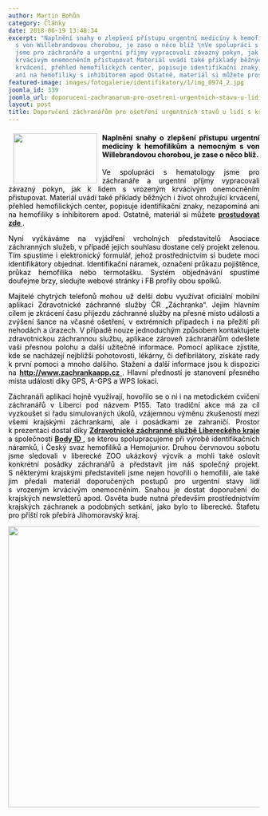 ```yaml
---
author: Martin Bohůn
category: Články
date: 2018-06-19 13:48:34
excerpt: "Naplnění snahy o zlepšení přístupu urgentní medicíny k hemofilikům a nemocným
  s von Willebrandovou chorobou, je zase o něco blíž \nVe spolupráci s hematology
  jsme pro záchranáře a urgentní příjmy vypracovali závazný pokyn, jak k lidem s vrozeným
  krvácivým onemocněním přistupovat Materiál uvádí také příklady běžných i život ohrožující
  krvácení, přehled hemofilických center, popisuje identifikační znaky, nezapomíná
  ani na hemofiliky s inhibitorem apod Ostatně, materiál si můžete prostudovat zde"
featured-image: images/fotogalerie/identifikatory/1/img_0974_2.jpg
joomla_id: 339
joomla_url: doporuceni-zachranarum-pro-osetreni-urgentnich-stavu-u-lidi-s-krvacivym-onemocnenim
layout: post
title: Doporučení záchranářům pro ošetření urgentních stavů u lidí s krvácivým onemocněním
---
```


<h4 style="text-align: justify;">
 <img border="0" height="100" src="{{ site.baseurl }}/images/fotogalerie/identifikatory/1/img_0974_2.jpg" style="float: left; margin-left: 10px; margin-right: 10px;" width="168"/>
 <span style="color: #000000;">
  Naplnění snahy o zlepšení přístupu urgentní medicíny k hemofilikům a nemocným s von Willebrandovou chorobou, je zase o něco blíž.
 </span>
</h4>
<p style="text-align: justify;">
 <span style="color: #000000;">
  Ve spolupráci s hematology jsme pro záchranáře a urgentní příjmy vypracovali závazný pokyn, jak k lidem s vrozeným krvácivým onemocněním přistupovat. Materiál uvádí také příklady běžných i život ohrožující krvácení, přehled hemofilických center, popisuje identifikační znaky, nezapomíná ani na hemofiliky s inhibitorem apod. Ostatně, materiál si můžete
  <strong>
   <a href="images/dokumenty-pdf-doc/identifikatory/pristup_k_hemofilikovi.pdf" target="_blank" title="Přístup k hemofilikovi">
    prostudovat zde
   </a>
  </strong>
  .
 </span>
</p>
<p style="text-align: justify;">
 <span style="color: #000000;">
  Nyní vyčkáváme na vyjádření vrcholných představitelů Asociace záchranných služeb, v případě jejich souhlasu dostane celý projekt zelenou. Tím spustíme i elektronický formulář, jehož prostřednictvím si budete moci identifikátory objednat. Identifikační náramek, označení průkazu pojištěnce, průkaz hemofilika nebo termotašku. Systém objednávání spustíme doufejme brzy, sledujte webové stránky i FB profily obou spolků.
 </span>
</p>
<p style="text-align: justify;">
 <span style="color: #000000;">
  Majitelé chytrých telefonů mohou už delší dobu využívat oficiální mobilní aplikaci Zdravotnické záchranné služby ČR „Záchranka“. Jejím hlavním cílem je zkrácení času příjezdu záchranné služby na přesné místo události a zvýšení šance na včasné ošetření, v extrémních případech i na přežití při nehodách a úrazech. V případě nouze jednoduchým způsobem kontaktujete zdravotnickou záchrannou službu, aplikace zároveň záchranářům odešlete vaši přesnou polohu a další užitečné informace. Pomocí aplikace zjistíte, kde se nacházejí nejbližší pohotovosti, lékárny, či defibrilátory, získáte rady k první pomoci a mnoho dalšího. Stažení a další informace jsou k dispozici na
 </span>
 <strong>
  <a href="http://www.zachrankaapp.cz/" target="_blank" title="Záchranka">
   http://www.zachrankaapp.cz
  </a>
 </strong>
 .
 <span style="color: #000000;">
  Hlavní předností je stanovení přesného místa události díky GPS, A-GPS a WPS lokaci.
 </span>
</p>
<p style="text-align: justify;">
 <span style="color: #000000;">
  Záchranáři aplikaci hojně využívají, hovořilo se o ní i na metodickém cvičení záchranářů v Liberci pod názvem P155. Tato tradiční akce má za cíl vyzkoušet si řadu simulovaných úkolů, vzájemnou výměnu zkušeností mezi všemi krajskými záchrankami, ale i posádkami ze zahraničí. Prostor k prezentaci dostal díky
  <strong>
   <a href="https://www.zzslk.cz/" target="_blank" title="Zdravotní záchranná služba Libereckého kraje ZZSLK">
    Zdravotnické záchranné službě Libereckého kraje
   </a>
  </strong>
  a společnosti
  <strong>
   <a href="https://www.bodyid.com/cs/" target="_blank" title="Body ID">
    Body ID
   </a>
  </strong>
  , se kterou spolupracujeme při výrobě identifikačních náramků, i Český svaz hemofiliků a Hemojunior. Druhou červnovou sobotu jsme sledovali v liberecké ZOO ukázkový výcvik a mohli také oslovit konkrétní posádky záchranářů a představit jim náš společný projekt. S některými krajskými představiteli jsme nejen hovořili o hemofilii, ale také jim předali materiál doporučených postupů pro urgentní stavy lidí s vrozeným krvácivým onemocněním. Snahou je dostat doporučení do krajských newsletterů apod. Osvěta bude nutná především prostřednictvím krajských záchranek a podobných setkání, jako bylo to liberecké. Štafetu pro příští rok přebírá Jihomoravský kraj.
 </span>
</p>
<p style="text-align: center;">
 <span style="color: #000000;">
  <img alt="" border="0" height="564" src="{{ site.baseurl }}/images/fotogalerie/identifikatory/1/img_0971_1.jpg" width="756"/>
  <br/>
 </span>
</p>
<p style="text-align: justify;">
 <span style="color: #000000;">
 </span>
</p>